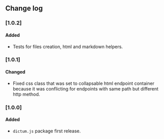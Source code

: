 
## Change log

### [1.0.2]

#### Added

- Tests for files creation, html and markdown helpers.

### [1.0.1]

#### Changed

- Fixed css class that was set to collapsable html endpoint container because it was conflicting for endpoints with same path but different http method.

### [1.0.0]

#### Added

- `dictum.js` package first release.
